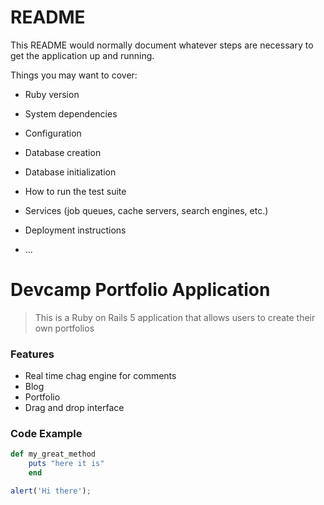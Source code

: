 # README

This README would normally document whatever steps are necessary to get the
application up and running.

Things you may want to cover:

* Ruby version

* System dependencies

* Configuration

* Database creation

* Database initialization

* How to run the test suite

* Services (job queues, cache servers, search engines, etc.)

* Deployment instructions

* ...

# Devcamp Portfolio Application

> This is a Ruby on Rails 5 application that allows users to create their own portfolios

### Features

- Real time chag engine for comments
- Blog
- Portfolio
- Drag and drop interface

### Code Example

```ruby
def my_great_method
	puts "here it is"
	end
```

```javascript
alert('Hi there');
```






